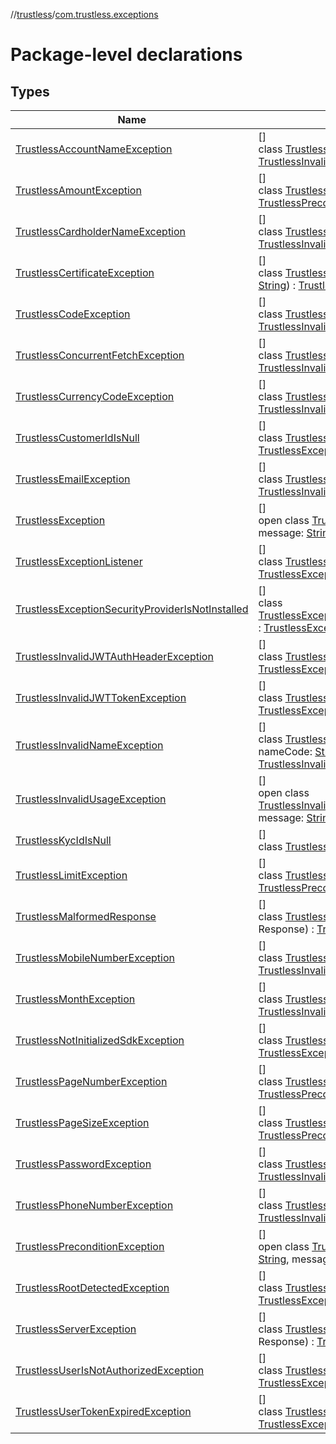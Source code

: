 //[trustless](../../index.md)/[com.trustless.exceptions](index.md)

# Package-level declarations

## Types

| Name | Summary |
|---|---|
| [TrustlessAccountNameException](-trustless-account-name-exception/index.md) | []<br>class [TrustlessAccountNameException](-trustless-account-name-exception/index.md) : [TrustlessInvalidUsageException](-trustless-invalid-usage-exception/index.md) |
| [TrustlessAmountException](-trustless-amount-exception/index.md) | []<br>class [TrustlessAmountException](-trustless-amount-exception/index.md) : [TrustlessPreconditionException](-trustless-precondition-exception/index.md) |
| [TrustlessCardholderNameException](-trustless-cardholder-name-exception/index.md) | []<br>class [TrustlessCardholderNameException](-trustless-cardholder-name-exception/index.md) : [TrustlessInvalidUsageException](-trustless-invalid-usage-exception/index.md) |
| [TrustlessCertificateException](-trustless-certificate-exception/index.md) | []<br>class [TrustlessCertificateException](-trustless-certificate-exception/index.md)(reason: [String](https://kotlinlang.org/api/latest/jvm/stdlib/kotlin/-string/index.html)) : [TrustlessException](-trustless-exception/index.md) |
| [TrustlessCodeException](-trustless-code-exception/index.md) | []<br>class [TrustlessCodeException](-trustless-code-exception/index.md) : [TrustlessInvalidUsageException](-trustless-invalid-usage-exception/index.md) |
| [TrustlessConcurrentFetchException](-trustless-concurrent-fetch-exception/index.md) | []<br>class [TrustlessConcurrentFetchException](-trustless-concurrent-fetch-exception/index.md) : [TrustlessInvalidUsageException](-trustless-invalid-usage-exception/index.md) |
| [TrustlessCurrencyCodeException](-trustless-currency-code-exception/index.md) | []<br>class [TrustlessCurrencyCodeException](-trustless-currency-code-exception/index.md) : [TrustlessInvalidUsageException](-trustless-invalid-usage-exception/index.md) |
| [TrustlessCustomerIdIsNull](-trustless-customer-id-is-null/index.md) | []<br>class [TrustlessCustomerIdIsNull](-trustless-customer-id-is-null/index.md) : [TrustlessException](-trustless-exception/index.md) |
| [TrustlessEmailException](-trustless-email-exception/index.md) | []<br>class [TrustlessEmailException](-trustless-email-exception/index.md) : [TrustlessInvalidUsageException](-trustless-invalid-usage-exception/index.md) |
| [TrustlessException](-trustless-exception/index.md) | []<br>open class [TrustlessException](-trustless-exception/index.md)(code: [String](https://kotlinlang.org/api/latest/jvm/stdlib/kotlin/-string/index.html), message: [String](https://kotlinlang.org/api/latest/jvm/stdlib/kotlin/-string/index.html)?) : [Exception](https://developer.android.com/reference/kotlin/java/lang/Exception.html) |
| [TrustlessExceptionListener](-trustless-exception-listener/index.md) | []<br>class [TrustlessExceptionListener](-trustless-exception-listener/index.md) : [TrustlessException](-trustless-exception/index.md) |
| [TrustlessExceptionSecurityProviderIsNotInstalled](-trustless-exception-security-provider-is-not-installed/index.md) | []<br>class [TrustlessExceptionSecurityProviderIsNotInstalled](-trustless-exception-security-provider-is-not-installed/index.md) : [TrustlessException](-trustless-exception/index.md) |
| [TrustlessInvalidJWTAuthHeaderException](-trustless-invalid-j-w-t-auth-header-exception/index.md) | []<br>class [TrustlessInvalidJWTAuthHeaderException](-trustless-invalid-j-w-t-auth-header-exception/index.md) : [TrustlessException](-trustless-exception/index.md) |
| [TrustlessInvalidJWTTokenException](-trustless-invalid-j-w-t-token-exception/index.md) | []<br>class [TrustlessInvalidJWTTokenException](-trustless-invalid-j-w-t-token-exception/index.md) : [TrustlessException](-trustless-exception/index.md) |
| [TrustlessInvalidNameException](-trustless-invalid-name-exception/index.md) | []<br>class [TrustlessInvalidNameException](-trustless-invalid-name-exception/index.md)(val nameCode: [String](https://kotlinlang.org/api/latest/jvm/stdlib/kotlin/-string/index.html)) : [TrustlessInvalidUsageException](-trustless-invalid-usage-exception/index.md) |
| [TrustlessInvalidUsageException](-trustless-invalid-usage-exception/index.md) | []<br>open class [TrustlessInvalidUsageException](-trustless-invalid-usage-exception/index.md)(code: [String](https://kotlinlang.org/api/latest/jvm/stdlib/kotlin/-string/index.html), message: [String](https://kotlinlang.org/api/latest/jvm/stdlib/kotlin/-string/index.html)) : [TrustlessException](-trustless-exception/index.md) |
| [TrustlessKycIdIsNull](-trustless-kyc-id-is-null/index.md) | []<br>class [TrustlessKycIdIsNull](-trustless-kyc-id-is-null/index.md) : [TrustlessException](-trustless-exception/index.md) |
| [TrustlessLimitException](-trustless-limit-exception/index.md) | []<br>class [TrustlessLimitException](-trustless-limit-exception/index.md) : [TrustlessPreconditionException](-trustless-precondition-exception/index.md) |
| [TrustlessMalformedResponse](-trustless-malformed-response/index.md) | []<br>class [TrustlessMalformedResponse](-trustless-malformed-response/index.md)(response: Response) : [TrustlessException](-trustless-exception/index.md) |
| [TrustlessMobileNumberException](-trustless-mobile-number-exception/index.md) | []<br>class [TrustlessMobileNumberException](-trustless-mobile-number-exception/index.md) : [TrustlessInvalidUsageException](-trustless-invalid-usage-exception/index.md) |
| [TrustlessMonthException](-trustless-month-exception/index.md) | []<br>class [TrustlessMonthException](-trustless-month-exception/index.md) : [TrustlessInvalidUsageException](-trustless-invalid-usage-exception/index.md) |
| [TrustlessNotInitializedSdkException](-trustless-not-initialized-sdk-exception/index.md) | []<br>class [TrustlessNotInitializedSdkException](-trustless-not-initialized-sdk-exception/index.md) : [TrustlessException](-trustless-exception/index.md) |
| [TrustlessPageNumberException](-trustless-page-number-exception/index.md) | []<br>class [TrustlessPageNumberException](-trustless-page-number-exception/index.md) : [TrustlessPreconditionException](-trustless-precondition-exception/index.md) |
| [TrustlessPageSizeException](-trustless-page-size-exception/index.md) | []<br>class [TrustlessPageSizeException](-trustless-page-size-exception/index.md) : [TrustlessPreconditionException](-trustless-precondition-exception/index.md) |
| [TrustlessPasswordException](-trustless-password-exception/index.md) | []<br>class [TrustlessPasswordException](-trustless-password-exception/index.md) : [TrustlessInvalidUsageException](-trustless-invalid-usage-exception/index.md) |
| [TrustlessPhoneNumberException](-trustless-phone-number-exception/index.md) | []<br>class [TrustlessPhoneNumberException](-trustless-phone-number-exception/index.md) : [TrustlessInvalidUsageException](-trustless-invalid-usage-exception/index.md) |
| [TrustlessPreconditionException](-trustless-precondition-exception/index.md) | []<br>open class [TrustlessPreconditionException](-trustless-precondition-exception/index.md)(code: [String](https://kotlinlang.org/api/latest/jvm/stdlib/kotlin/-string/index.html), message: [String](https://kotlinlang.org/api/latest/jvm/stdlib/kotlin/-string/index.html)) : [TrustlessException](-trustless-exception/index.md) |
| [TrustlessRootDetectedException](-trustless-root-detected-exception/index.md) | []<br>class [TrustlessRootDetectedException](-trustless-root-detected-exception/index.md) : [TrustlessException](-trustless-exception/index.md) |
| [TrustlessServerException](-trustless-server-exception/index.md) | []<br>class [TrustlessServerException](-trustless-server-exception/index.md)(response: Response) : [TrustlessException](-trustless-exception/index.md) |
| [TrustlessUserIsNotAuthorizedException](-trustless-user-is-not-authorized-exception/index.md) | []<br>class [TrustlessUserIsNotAuthorizedException](-trustless-user-is-not-authorized-exception/index.md) : [TrustlessException](-trustless-exception/index.md) |
| [TrustlessUserTokenExpiredException](-trustless-user-token-expired-exception/index.md) | []<br>class [TrustlessUserTokenExpiredException](-trustless-user-token-expired-exception/index.md) : [TrustlessException](-trustless-exception/index.md) |
